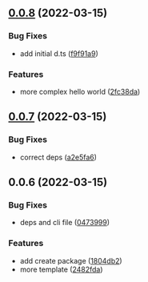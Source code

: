 ## [0.0.8](https://github.com/posva/vue-termui/compare/create-vue-termui@0.0.7...create-vue-termui@0.0.8) (2022-03-15)

### Bug Fixes

- add initial d.ts ([f9f91a9](https://github.com/posva/vue-termui/commit/f9f91a9115041ce3da708986287bb9892e9b75cd))

### Features

- more complex hello world ([2fc38da](https://github.com/posva/vue-termui/commit/2fc38dadc2c31c40eaf4704879eb3ce3c9b7a338))

## [0.0.7](https://github.com/posva/vue-termui/compare/create-vue-termui@0.0.6...create-vue-termui@0.0.7) (2022-03-15)

### Bug Fixes

- correct deps ([a2e5fa6](https://github.com/posva/vue-termui/commit/a2e5fa6be58b9e3a69906fea37f76464843f2a2d))

## 0.0.6 (2022-03-15)

### Bug Fixes

- deps and cli file ([0473999](https://github.com/posva/vue-termui/commit/04739996ede2b9d64a507a292ba813b7bafabe98))

### Features

- add create package ([1804db2](https://github.com/posva/vue-termui/commit/1804db281ed90c99a4d1b33ac199128279705782))
- more template ([2482fda](https://github.com/posva/vue-termui/commit/2482fdafa4ae76fc01241775a6387a07b25d3041))

